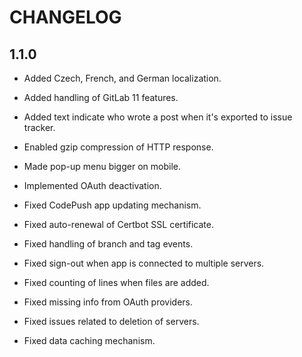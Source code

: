# CHANGELOG

## 1.1.0

* Added Czech, French, and German localization.
* Added handling of GitLab 11 features.
* Added text indicate who wrote a post when it's exported to issue tracker.
* Enabled gzip compression of HTTP response.
* Made pop-up menu bigger on mobile.
* Implemented OAuth deactivation.

* Fixed CodePush app updating mechanism.
* Fixed auto-renewal of Certbot SSL certificate.
* Fixed handling of branch and tag events.
* Fixed sign-out when app is connected to multiple servers.
* Fixed counting of lines when files are added.
* Fixed missing info from OAuth providers.
* Fixed issues related to deletion of servers.
* Fixed data caching mechanism.

